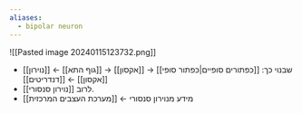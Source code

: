 ```yaml
---
aliases:
  - bipolar neuron
---
```

![[Pasted image 20240115123732.png]]
- [[נוירון]] שבנוי כך: [[כפתורים סופיים|כפתור סופי]] → [[אקסון]] → [[גוף התא]] ← [[אקסון]] ← [[דנדריטים]]
- לרוב [[נוירון סנסורי]].
- מידע מנוירון סנסורי ← [[מערכת העצבים המרכזית]]